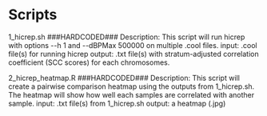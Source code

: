 # Scripts

1_hicrep.sh
  ###HARDCODED###
  Description: This script will run hicrep with options --h 1 and --dBPMax 500000 on multiple .cool files. 
  input: .cool file(s) for running hicrep
  output: .txt file(s) with stratum-adjusted correlation coefficient (SCC scores) for each chromosomes.
  
2_hicrep_heatmap.R
  ###HARDCODED###
  Description: This script will create a pairwise comparison heatmap using the outputs from 1_hicrep.sh. The heatmap will show how well each samples are correlated with another sample.
  input: .txt file(s) from 1_hicrep.sh
  output: a heatmap (.jpg)
